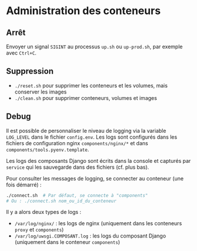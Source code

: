 # Administration des conteneurs

## Arrêt

Envoyer un signal `SIGINT` au processus `up.sh` ou `up-prod.sh`, par exemple
avec `Ctrl+C`.

## Suppression

* `./reset.sh` pour supprimer les conteneurs et les volumes, mais conserver les images
* `./clean.sh` pour supprimer conteneurs, volumes et images

## Debug

Il est possible de personnaliser le niveau de logging via la variable `LOG_LEVEL`
dans le fichier `config.env`. Les logs sont configurés dans les fichiers de
configuration nginx `components/nginx/*` et dans `components/tools.pyenv.template`.

Les logs des composants Django sont écrits dans la console et capturés par `service`
qui les sauvegarde dans des fichiers (cf. plus bas).

Pour consulter les messages de logging, se connecter au conteneur (une fois démarré) :

```bash
./connect.sh  # Par défaut, se connecte à "components"
# Ou : ./connect.sh nom_ou_id_du_conteneur
```

Il y a alors deux types de logs :

* `/var/log/nginx/` : les logs de nginx (uniquement dans les conteneurs `proxy` et `components`)
* `/var/log/uwsgi.COMPOSANT.log` : les logs du composant Django (uniquement dans le conteneur `components`)
